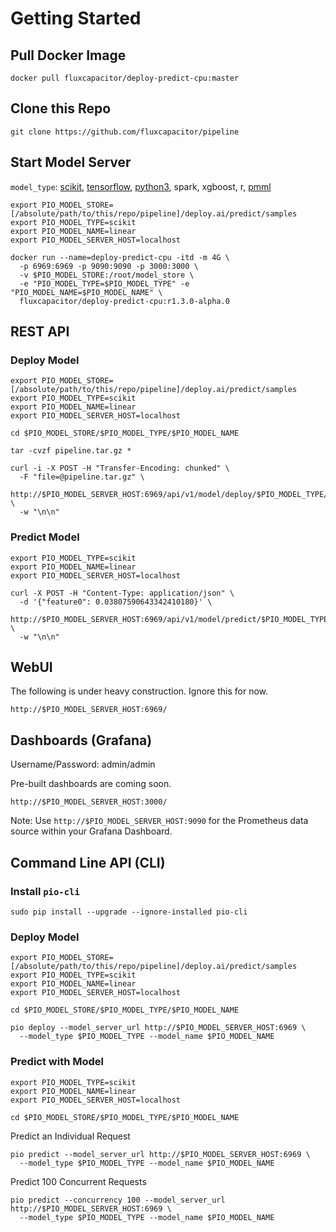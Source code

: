 # Getting Started 

## Pull Docker Image 
```
docker pull fluxcapacitor/deploy-predict-cpu:master
```

## Clone this Repo
```
git clone https://github.com/fluxcapacitor/pipeline
```

## Start Model Server
`model_type`: [scikit](https://github.com/fluxcapacitor/pipeline/tree/master/deploy.ai/predict/samples/scikit/), [tensorflow](https://github.com/fluxcapacitor/pipeline/tree/master/deploy.ai/predict/samples/tensorflow/), [python3](https://github.com/fluxcapacitor/pipeline/tree/master/deploy.ai/predict/samples/python3/), spark, xgboost, r, [pmml](https://github.com/fluxcapacitor/pipeline/tree/master/deploy.ai/predict/samples/pmml/)
```
export PIO_MODEL_STORE=[/absolute/path/to/this/repo/pipeline]/deploy.ai/predict/samples
export PIO_MODEL_TYPE=scikit
export PIO_MODEL_NAME=linear
export PIO_MODEL_SERVER_HOST=localhost
```
```
docker run --name=deploy-predict-cpu -itd -m 4G \
  -p 6969:6969 -p 9090:9090 -p 3000:3000 \
  -v $PIO_MODEL_STORE:/root/model_store \
  -e "PIO_MODEL_TYPE=$PIO_MODEL_TYPE" -e "PIO_MODEL_NAME=$PIO_MODEL_NAME" \
  fluxcapacitor/deploy-predict-cpu:r1.3.0-alpha.0
```

## REST API
### Deploy Model
```
export PIO_MODEL_STORE=[/absolute/path/to/this/repo/pipeline]/deploy.ai/predict/samples
export PIO_MODEL_TYPE=scikit
export PIO_MODEL_NAME=linear
export PIO_MODEL_SERVER_HOST=localhost
```
```
cd $PIO_MODEL_STORE/$PIO_MODEL_TYPE/$PIO_MODEL_NAME
```
```
tar -cvzf pipeline.tar.gz *
```
```
curl -i -X POST -H "Transfer-Encoding: chunked" \
  -F "file=@pipeline.tar.gz" \
  http://$PIO_MODEL_SERVER_HOST:6969/api/v1/model/deploy/$PIO_MODEL_TYPE/$PIO_MODEL_NAME \
  -w "\n\n"
```

### Predict Model
```
export PIO_MODEL_TYPE=scikit
export PIO_MODEL_NAME=linear
export PIO_MODEL_SERVER_HOST=localhost
```
```
curl -X POST -H "Content-Type: application/json" \
  -d '{"feature0": 0.03807590643342410180}' \
  http://$PIO_MODEL_SERVER_HOST:6969/api/v1/model/predict/$PIO_MODEL_TYPE/$PIO_MODEL_NAME \
  -w "\n\n"
```

## WebUI
The following is under heavy construction.  Ignore this for now. 
```
http://$PIO_MODEL_SERVER_HOST:6969/
```

## Dashboards (Grafana)
Username/Password: admin/admin

Pre-built dashboards are coming soon.
```
http://$PIO_MODEL_SERVER_HOST:3000/
```
Note:  Use `http://$PIO_MODEL_SERVER_HOST:9090` for the Prometheus data source within your Grafana Dashboard.


## Command Line API (CLI) 
### Install `pio-cli`
```
sudo pip install --upgrade --ignore-installed pio-cli
```

### Deploy Model
```
export PIO_MODEL_STORE=[/absolute/path/to/this/repo/pipeline]/deploy.ai/predict/samples
export PIO_MODEL_TYPE=scikit
export PIO_MODEL_NAME=linear
export PIO_MODEL_SERVER_HOST=localhost
```
```
cd $PIO_MODEL_STORE/$PIO_MODEL_TYPE/$PIO_MODEL_NAME
```
```
pio deploy --model_server_url http://$PIO_MODEL_SERVER_HOST:6969 \
  --model_type $PIO_MODEL_TYPE --model_name $PIO_MODEL_NAME
```

### Predict with Model
```
export PIO_MODEL_TYPE=scikit
export PIO_MODEL_NAME=linear
export PIO_MODEL_SERVER_HOST=localhost
```
```
cd $PIO_MODEL_STORE/$PIO_MODEL_TYPE/$PIO_MODEL_NAME
```

Predict an Individual Request
```
pio predict --model_server_url http://$PIO_MODEL_SERVER_HOST:6969 \
  --model_type $PIO_MODEL_TYPE --model_name $PIO_MODEL_NAME
```

Predict 100 Concurrent Requests
```
pio predict --concurrency 100 --model_server_url http://$PIO_MODEL_SERVER_HOST:6969 \
  --model_type $PIO_MODEL_TYPE --model_name $PIO_MODEL_NAME
```
